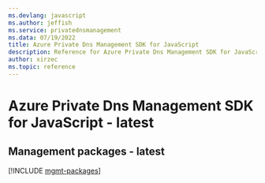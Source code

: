 ```yaml
---
ms.devlang: javascript
ms.author: jeffish
ms.service: privatednsmanagement
ms.data: 07/19/2022
title: Azure Private Dns Management SDK for JavaScript
description: Reference for Azure Private Dns Management SDK for JavaScript
author: xirzec
ms.topic: reference
---
```

# Azure Private Dns Management SDK for JavaScript - latest

## Management packages - latest
[!INCLUDE [mgmt-packages](private-dns-management-mgmt-index.md)]

